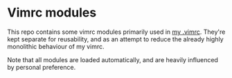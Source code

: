 # Vimrc modules

This repo contains some vimrc modules primarily used in [my .vimrc](https://codeberg.org/LunarWatcher/dotfiles/blob/master/.vimrc). They're kept separate for reusability, and as an attempt to reduce the already highly monolithic behaviour of my vimrc.

Note that all modules are loaded automatically, and are heavily influenced by personal preference. 
